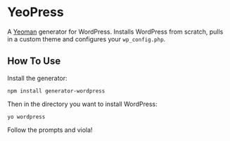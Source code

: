 # YeoPress

A [Yeoman](https://github.com/yeoman/yeoman) generator for WordPress.  Installs WordPress from scratch, pulls in a custom theme and configures your `wp_config.php`.

## How To Use

Install the generator:

	npm install generator-wordpress

Then in the directory you want to install WordPress:

	yo wordpress

Follow the prompts and viola!
